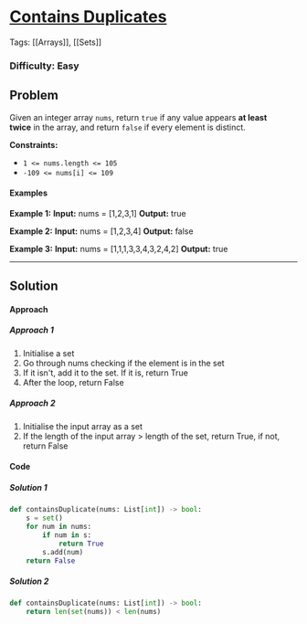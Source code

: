 # [Contains Duplicates](https://leetcode.com/problems/contains-duplicate/)
Tags: [[Arrays]], [[Sets]]
### Difficulty: **Easy**
## Problem
Given an integer array `nums`, return `true` if any value appears **at least twice** in the array, and return `false` if every element is distinct.

**Constraints:**
- `1 <= nums.length <= 105`
- `-109 <= nums[i] <= 109`

#### Examples
**Example 1:**
**Input:** nums = [1,2,3,1]
**Output:** true

**Example 2:**
**Input:** nums = [1,2,3,4]
**Output:** false

**Example 3:**
**Input:** nums = [1,1,1,3,3,4,3,2,4,2]
**Output:** true
___
## Solution
#### Approach
##### Approach 1
1. Initialise a set
2. Go through nums checking if the element is in the set
3. If it isn't, add it to the set. If it is, return True
4. After the loop, return False
##### Approach 2
1. Initialise the input array as a set
2. If the length of the input array > length of the set, return True, if not, return False
#### Code
##### Solution 1
``` Python
def containsDuplicate(nums: List[int]) -> bool:
	s = set()
	for num in nums:
		if num in s:
			return True
		s.add(num)
	return False
```
##### Solution 2
``` Python
def containsDuplicate(nums: List[int]) -> bool:
	return len(set(nums)) < len(nums)
```